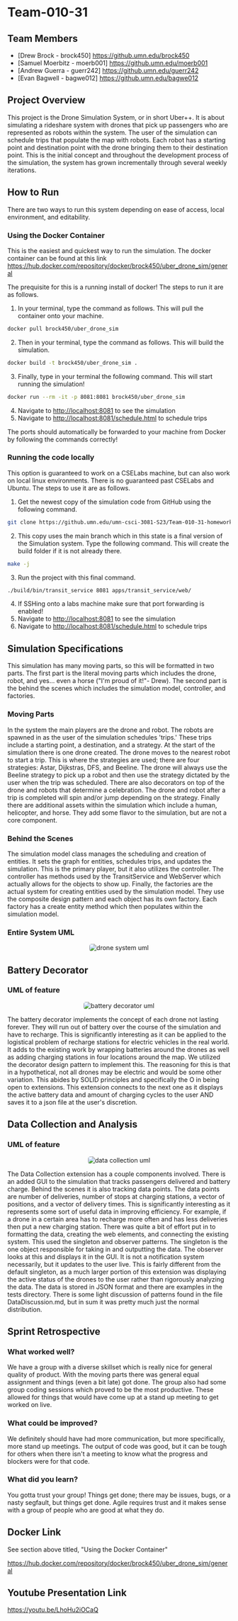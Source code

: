 
# Team-010-31

## Team Members

- [Drew Brock - brock450] <https://github.umn.edu/brock450>
- [Samuel Moerbitz - moerb001] <https://github.umn.edu/moerb001>
- [Andrew Guerra - guerr242] <https://github.umn.edu/guerr242>
- [Evan Bagwell - bagwe012] <https://github.umn.edu/bagwe012>
  
## Project Overview

This project is the Drone Simulation System, or in short Uber++. It is about simulating a rideshare system with drones that pick up passengers who are represented as robots within the system. The user of the simulation can schedule trips that populate the map with robots. Each robot has a starting point and destination point with the drone bringing them to their destination point. This is the initial concept and throughout the development process of the simulation, the system has grown incrementally through several weekly iterations.

## How to Run

There are two ways to run this system depending on ease of access, local environment, and editability.

### Using the Docker Container

This is the easiest and quickest way to run the simulation. The docker container can be found at this link <https://hub.docker.com/repository/docker/brock450/uber_drone_sim/general>

The prequisite for this is a running install of docker! The steps to run it are as follows.

1. In your terminal, type the command as follows. This will pull the container onto your machine.

```bash
docker pull brock450/uber_drone_sim
```

2. Then in your terminal, type the command as follows. This will build the simulation.

```bash
docker build -t brock450/uber_drone_sim .
```

3. Finally, type in your terminal the following command. This will start running the simulation!

```bash
docker run --rm -it -p 8081:8081 brock450/uber_drone_sim
```

4. Navigate to <http://localhost:8081> to see the simulation
5. Navigate to <http://localhost:8081/schedule.html> to schedule trips

The ports should automatically be forwarded to your machine from Docker by following the commands correctly!

### Running the code locally

This option is guaranteed to work on a CSELabs machine, but can also work on local linux environments. There is no guaranteed past CSELabs and Ubuntu. The steps to use it are as follows.

1. Get the newest copy of the simulation code from GitHub using the following command.

```bash
git clone https://github.umn.edu/umn-csci-3081-S23/Team-010-31-homework4.git
```

2. This copy uses the main branch which in this state is a final version of the Simulation system. Type the following command. This will create the build folder if it is not already there.

```bash
make -j
```

3. Run the project with this final command.

```bash
./build/bin/transit_service 8081 apps/transit_service/web/
```

4. If SSHing onto a labs machine make sure that port forwarding is enabled!
5. Navigate to <http://localhost:8081> to see the simulation
6. Navigate to <http://localhost:8081/schedule.html> to schedule trips

## Simulation Specifications

This simulation has many moving parts, so this will be formatted in two parts. The first part is the literal moving parts which includes the drone, robot, and yes... even a horse ("I'm proud of it!"- Drew). The second part is the behind the scenes which includes the simulation model, controller, and factories.

### Moving Parts

In the system the main players are the drone and robot. The robots are spawned in as the user of the simulation schedules 'trips.' These trips include a starting point, a destination, and a strategy. At the start of the simulation there is one drone created. The drone moves to the nearest robot to start a trip. This is where the strategies are used; there are four strategies: Astar, Dijkstras, DFS, and Beeline. The drone will always use the Beeline strategy to pick up a robot and then use the strategy dictated by the user when the trip was scheduled. There are also decorators on top of the drone and robots that determine a celebration. The drone and robot after a trip is completed will spin and/or jump depending on the strategy. Finally there are additional assets within the simulation which include a human, helicopter, and horse. They add some flavor to the simulation, but are not a core component.

### Behind the Scenes

The simulation model class manages the scheduling and creation of entities. It sets the graph for entities, schedules trips, and updates the simulation. This is the primary player, but it also utilizes the controller. The controller has methods used by the TransitService and WebServer which actually allows for the objects to show up. Finally, the factories are the actual system for creating entities used by the simulation model. They use the composite design pattern and each object has its own factory. Each factory has a create entity method which then populates within the simulation model.

### Entire System UML

<p align="center"> <img src="pics/DroneSystemUML.png" alt="drone system uml" class="shadow" style="height:auto;width:auto;border-radius:5px;1"></p>

## Battery Decorator

### UML of feature

<p align="center"> <img src="pics/BatteryDecoratorUML.png" alt="battery decorator uml" class="shadow" style="height:auto;width:auto;border-radius:5px;1"></p>

The battery decorator implements the concept of each drone not lasting forever. They will run out of battery over the course of the simulation and have to recharge. This is significantly interesting as it can be applied to the logistical problem of recharge stations for electric vehicles in the real world.
It adds to the existing work by wrapping batteries around the drones as well as adding charging stations in four locations around the map. We utilized the decorator design pattern to implement this. The reasoning for this is that in a hypothetical, not all drones may be electric and would be some other variation. This abides by SOLID principles and specifically the O in being open to extensions. This extension connects to the next one as it displays the active battery data and amount of charging cycles to the user AND saves it to a json file at the user's discretion.

## Data Collection and Analysis

### UML of feature

<p align="center"> <img src="pics/DataCollectionUML.png" alt="data collection uml" class="shadow" style="height:auto;width:auto;border-radius:5px;1"></p>

The Data Collection extension has a couple components involved. There is an added GUI to the simulation that tracks passengers delivered and battery charge. Behind the scenes it is also tracking data points. The data points are number of deliveries, number of stops at charging stations, a vector of positions, and a vector of delivery times. This is significantly interesting as it represents some sort of useful data in improving efficiency. For example, if a drone in a certain area has to recharge more often and has less deliveries then put a new charging station. There was quite a bit of effort put in to formatting the data, creating the web elements, and connecting the existing system. This used the singleton and observer patterns. The singleton is the one object responsible for taking in and outputting the data. The observer looks at this and displays it in the GUI. It is not a notification system necessarily, but it updates to the user live. This is fairly different from the default singleton, as a much larger portion of this extension was displaying the active status of the drones to the user rather than rigorously analyzing the data. The data is stored in JSON format and there are examples in the tests directory. There is some light discussion of patterns found in the file DataDiscussion.md, but in sum it was pretty much just the normal distribution.

## Sprint Retrospective

### What worked well?

We have a group with a diverse skillset which is really nice for general quality of product. With the moving parts there was general equal assignment and things (even a bit late) got done. The group also had some group coding sessions which proved to be the most productive. These allowed for things that would have come up at a stand up meeting to get worked on live.

### What could be improved?

We definitely should have had more communication, but more specifically, more stand up meetings. The output of code was good, but it can be tough for others when there isn't a meeting to know what the progress and blockers were for that code.

### What did you learn?

You gotta trust your group! Things get done; there may be issues, bugs, or a nasty segfault, but things get done. Agile requires trust and it makes sense with a group of people who are good at what they do.

## Docker Link

See section above titled, "Using the Docker Container"

<https://hub.docker.com/repository/docker/brock450/uber_drone_sim/general>

## Youtube Presentation Link

https://youtu.be/LhoHu2iOCaQ
